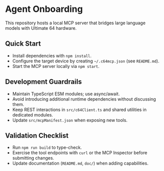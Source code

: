 # Agent Onboarding

This repository hosts a local MCP server that bridges large language models with Ultimate 64 hardware.

## Quick Start
- Install dependencies with `npm install`.
- Configure the target device by creating `~/.c64mcp.json` (see `README.md`).
- Start the MCP server locally via `npm start`.

## Development Guardrails
- Maintain TypeScript ESM modules; use async/await.
- Avoid introducing additional runtime dependencies without discussing them.
- Keep REST interactions in `src/c64Client.ts` and shared utilities in dedicated modules.
- Update `src/mcpManifest.json` when exposing new tools.

## Validation Checklist
- Run `npm run build` to type-check.
- Exercise the tool endpoints with `curl` or the MCP Inspector before submitting changes.
- Update documentation (`README.md`, `doc/`) when adding capabilities.

